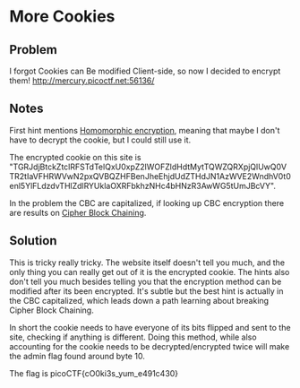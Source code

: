 # More Cookies

## Problem

I forgot Cookies can Be modified Client-side, so now I decided to encrypt them! http://mercury.picoctf.net:56136/

## Notes

First hint mentions [Homomorphic encryption](https://en.wikipedia.org/wiki/Homomorphic_encryption), meaning that maybe I don't have to decrypt the cookie, but I could still use it.

The encrypted cookie on this site is "TGRJdjBtckZtclRFSTdTelQxU0xpZ2lWOFZldHdtMytTQWZQRXpjQlUwQ0VTR2tIaVFHRWVwN2pxQVBQZHFBenJheEhjdUdZTHdJN1AzWVE2WndhV0t0enl5YlFLdzdvTHlZdlRYUklaOXRFbkhzNHc4bHNzR3AwWG5tUmJBcVY".

In the problem the CBC are capitalized, if looking up CBC encryption there are results on [Cipher Block Chaining](https://en.wikipedia.org/wiki/Block_cipher_mode_of_operation#Cipher_block_chaining_\(CBC).

## Solution

This is tricky really tricky.  The website itself doesn't tell you much, and the only thing you can really get out of it is the encrypted cookie.  The hints also don't tell you much besides telling you that the encryption method can be modified after its been encrypted.  It's subtle but the best hint is actually in the CBC capitalized, which leads down a path learning about breaking Cipher Block Chaining.

In short the cookie needs to have everyone of its bits flipped and sent to the site, checking if anything is different.  Doing this method, while also accounting for the cookie needs to be decrypted/encrypted twice will make the admin flag found around byte 10.

The flag is picoCTF{cO0ki3s_yum_e491c430}
